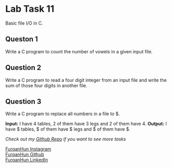 # Lab Task 11

Basic file I/O in C.

## Queston 1

Write a C program to count the number of vowels in a given input file.

## Question 2

Write a C program to read a four digit integer from an input file and write the sum of those four digits in another file.

## Question 3

Write a C program to replace all numbers in a file to $.

**Input:** I have 4 tables, 2 of them have 3 legs and 2 of them have 4.
**Output:** I have $ tables, $ of them have $ legs and $ of them have $.

*Check out my [Github Repo](https://github.com/FurqaHun/PF-LTS "Repo contains all the other tasks too ;)") if you want to see more tasks* <br>

[FurqanHun Instagram](https://www.instagram.com/furqan_hi_hun "Follow me on insta ;)") <br>
[FurqanHun Github](https://github.com/FurqanHun "Follow my Github profile") <br>
[FurqanHun LinkedIn](https://www.linkedin.com/in/FurqanHun "Connect with me on LinkedIn")